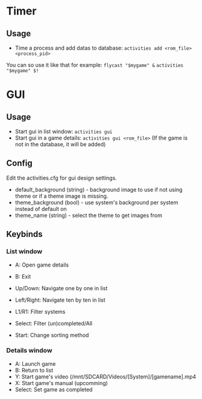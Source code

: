 
# Timer

## Usage
- Time a process and add datas to database:
  `activities add <rom_file> <process_pid>`

You can so use it like that for example:
`flycast "$mygame" &`
`activities "$mygame" $!`

# GUI

## Usage

- Start gui in list window: `activities gui`
- Start gui in a game details: `activities gui <rom_file>`
  (If the game is not in the database, it will be added)

## Config
Edit the activities.cfg for gui design settings.
- default_background (string) - background image to use if not using theme or if a theme image is missing.
- theme_background (bool) - use system's background per system instead of default on
- theme_name (string) - select the theme to get images from

## Keybinds

### List window

- A: Open game details
- B: Exit

- Up/Down: Navigate one by one in list
- Left/Right: Navigate ten by ten in list

- L1/R1: Filter systems
- Select: Filter (un)completed/All
- Start: Change sorting method

### Details window

- A: Launch game
- B: Return to list
- Y: Start game's video (/mnt/SDCARD/Videos/[System]/[gamename].mp4
- X: Start game's manual (upcomming)
- Select: Set game as completed
